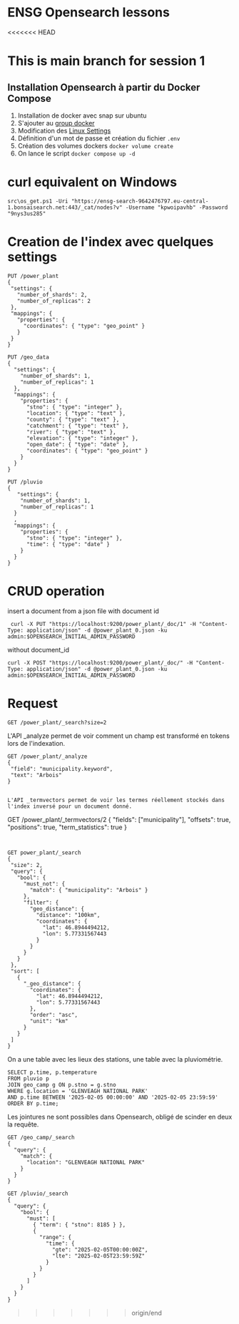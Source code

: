 # ENSG Opensearch lessons

<<<<<<< HEAD

This is main branch for session 1
=======
## Installation Opensearch à partir du Docker Compose

1. Installation de docker avec snap sur ubuntu
1. S'ajouter au [group docker](https://docs.docker.com/engine/install/linux-postinstall/)
1. Modification des [Linux Settings](https://opensearch.org/docs/latest/install-and-configure/install-opensearch/docker/) 
1. Définition d'un mot de passe et création du fichier `.env`
1. Création des volumes dockers `docker volume create`
1. On lance le script `docker compose up -d`



# curl equivalent on Windows

```
src\os_get.ps1 -Uri "https://ensg-search-9642476797.eu-central-1.bonsaisearch.net:443/_cat/nodes?v" -Username "kpwoipavhb" -Password "9nys3us285"

```


# Creation de l'index avec quelques settings

 ```
 PUT /power_plant 
{
  "settings": {
    "number_of_shards": 2,
    "number_of_replicas": 2
  },
  "mappings": {
    "properties": {
      "coordinates": { "type": "geo_point" }
    }
  }
}
 ```

```
PUT /geo_data
{
  "settings": {
    "number_of_shards": 1,
    "number_of_replicas": 1
  },
  "mappings": {
    "properties": {
      "stno": { "type": "integer" },
      "location": { "type": "text" },
      "county": { "type": "text" },
      "catchment": { "type": "text" },
      "river": { "type": "text" },
      "elevation": { "type": "integer" },
      "open_date": { "type": "date" },
      "coordinates": { "type": "geo_point" }
    }
  }
}
```

```
PUT /pluvio 
{
   "settings": {
    "number_of_shards": 1,
    "number_of_replicas": 1
  }
  ,
  "mappings": {
    "properties": {
      "stno": { "type": "integer" },
      "time": { "type": "date" }
    }
  }
}

```

# CRUD operation

insert a document from a json file with document id 
```
 curl -X PUT "https://localhost:9200/power_plant/_doc/1" -H "Content-Type: application/json" -d @power_plant_0.json -ku admin:$OPENSEARCH_INITIAL_ADMIN_PASSWORD
 ```

 without document_id

 ```
 curl -X POST "https://localhost:9200/power_plant/_doc/" -H "Content-Type: application/json" -d @power_plant_0.json -ku admin:$OPENSEARCH_INITIAL_ADMIN_PASSWORD
 ```

 # Request



 ```
GET /power_plant/_search?size=2
 ```
 L'API _analyze permet de voir comment un champ est transformé en tokens lors de l'indexation.
 ```
GET /power_plant/_analyze
{
  "field": "municipality.keyword",
  "text": "Arbois"
}


L'API _termvectors permet de voir les termes réellement stockés dans l'index inversé pour un document donné.
 ```
GET /power_plant/_termvectors/2
{
  "fields": ["municipality"],
  "offsets": true,
  "positions": true,
  "term_statistics": true
}
 ```


 ```

 ```
 GET power_plant/_search
{
  "size": 2, 
  "query": {
    "bool": {
      "must_not": {
        "match": { "municipality": "Arbois" }  
      },
      "filter": {
        "geo_distance": {
          "distance": "100km",  
          "coordinates": {
            "lat": 46.8944494212,
            "lon": 5.77331567443
          }
        }
      }
    }
  },
  "sort": [
    {
      "_geo_distance": {
        "coordinates": {
          "lat": 46.8944494212,
          "lon": 5.77331567443
        },
        "order": "asc",
        "unit": "km"
      }
    }
  ]
}
 ```


On a une table avec les lieux des stations, une table avec la pluviométrie.
```
SELECT p.time, p.temperature
FROM pluvio p
JOIN geo_camp g ON p.stno = g.stno
WHERE g.location = 'GLENVEAGH NATIONAL PARK'
AND p.time BETWEEN '2025-02-05 00:00:00' AND '2025-02-05 23:59:59'
ORDER BY p.time;
```

Les jointures ne sont possibles dans Opensearch, obligé de scinder en deux la requête.

```
GET /geo_camp/_search
{
  "query": {
    "match": {
      "location": "GLENVEAGH NATIONAL PARK"
    }
  }
}
```

```
GET /pluvio/_search
{
  "query": {
    "bool": {
      "must": [
        { "term": { "stno": 8185 } },
        {
          "range": {
            "time": {
              "gte": "2025-02-05T00:00:00Z",
              "lte": "2025-02-05T23:59:59Z"
            }
          }
        }
      ]
    }
  }
}
```
>>>>>>> origin/end

